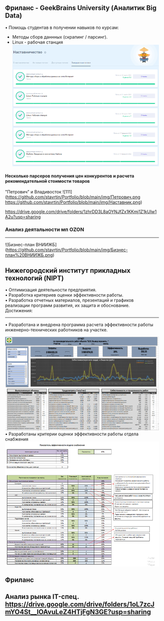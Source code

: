 ## Фриланс - GeekBrains University (Аналитик Big Data)
• Помощь студентав в получении навыков по курсам:<br>
- Методы сборв даннных (скрапинг / парсинг).<br>
- Linux - рабочая станция <br>
![Наставник](https://github.com/stavrtin/Portfolio/blob/main/img/Наставник.png)

#### Несколько парсеров получения цен конкурентов и расчета рекомендательной стоимости товаров

"Петрович" и Владивосток
![111](https://github.com/stavrtin/Portfolio/blob/main/img/Петрович.png https://github.com/stavrtin/Portfolio/blob/main/img/Наставник.png)

https://drive.google.com/drive/folders/1zhrDD3L8aOYNJfZx1KKmj1Z1kUlw1A2u?usp=sharing

### Анализ деятальности мп OZON

----------------------------------------------------------------------

![Бизнес-план ВНИИЖБ] (https://github.com/stavrtin/Portfolio/blob/main/img/Бизнес-план%20ВНИИЖБ.png)
 

## Нижегородский институт прикладных технологий (NIPT)

• Оптимизация деятельности предприятия.<br>
• Разработка критериев оценки эффективности работы. <br>
• Разработка отчетных материалов, презентаций и графиков реализации программ развития, их защита и обоснование.<br>
Достижения:
- - - - - - - - - - - - - - - - - - - - - - - - - - - - - - - -
• Разработана и внедрена программа расчета эффективности работы инженерно-технических работников на участке.

![Автоматизированный отчет](https://github.com/stavrtin/Portfolio/blob/main/img/Отчет%20выработки-41-00.png)
• Разработаны критерии оценки эффективности работы отдела снабжения <br>
![KPI_Снабжение](https://github.com/stavrtin/Portfolio/blob/main/img/KPI_Снабжение.png)
 
## Фриланс
Анализ рынка IT-спец.
https://drive.google.com/drive/folders/1oL7zcJmYO4St__lOAvuLeZ4HTjFgN3GE?usp=sharing
-------------------------------------------------------------------

